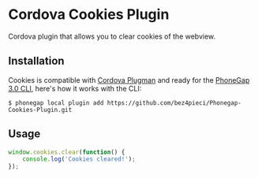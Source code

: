 Cordova Cookies Plugin
=======

Cordova plugin that allows you to clear cookies of the webview. 

## Installation

Cookies is compatible with [Cordova Plugman](https://github.com/apache/cordova-plugman) and ready for the [PhoneGap 3.0 CLI](http://docs.phonegap.com/en/3.0.0/guide_cli_index.md.html#The%20Command-line%20Interface_add_features), here's how it works with the CLI:

```
$ phonegap local plugin add https://github.com/bez4pieci/Phonegap-Cookies-Plugin.git
```

## Usage

```javascript
window.cookies.clear(function() {
	console.log('Cookies cleared!');
});